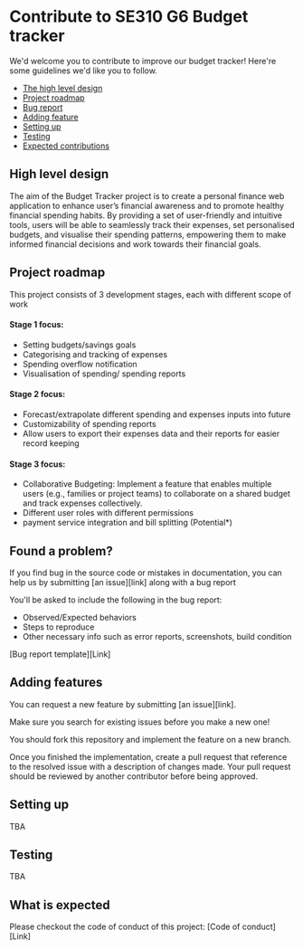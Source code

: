 
# Contribute to SE310 G6 Budget tracker 
We'd welcome you to contribute to improve our budget tracker! Here're some guidelines we'd like you to follow.
- [The high level design](#highLv)
- [Project roadmap](#projRM)
- [Bug report](#bugrep)
- [Adding feature](#newfeat)
- [Setting up](#setup)
- [Testing](#test)
- [Expected contributions](#excon)
## High level design
The aim of the Budget Tracker project is to create a personal finance web application to enhance user’s financial awareness and to promote healthy financial spending habits. By providing a set of user-friendly and intuitive tools, users will be able to seamlessly track their expenses, set personalised budgets, and visualise their spending patterns, empowering them to make informed financial decisions and work towards their financial goals.
## Project roadmap

This project consists of 3 development stages, each with different scope of work

#### Stage 1 focus:
- Setting budgets/savings goals
- Categorising and tracking of expenses
- Spending overflow notification
- Visualisation of spending/ spending reports

#### Stage 2 focus:
- Forecast/extrapolate different spending and expenses inputs into future
- Customizability of spending reports
- Allow users to export their expenses data and their reports for easier record keeping

#### Stage 3 focus:
- Collaborative Budgeting: Implement a feature that enables multiple users (e.g., families or project teams) to collaborate on a shared budget and track expenses collectively.
- Different user roles with different permissions
- payment service integration and bill splitting (Potential*)


## Found a problem?
If you find bug in the source code or mistakes in documentation, you can help us by submitting [an issue][link] along with a bug report

You'll be asked to include the following in the bug report:

- Observed/Expected behaviors
- Steps to reproduce
- Other necessary info such as error reports, screenshots, build condition

[Bug report template][Link]
## Adding features

You can request a new feature by submitting [an issue][link].

Make sure you search for existing issues before you make a new one!

You should fork this repository and implement the feature on a new branch. 

Once you finished the implementation, create a pull request that reference to the resolved issue with a description of changes made. Your pull request should be reviewed by another contributor before being approved.

## Setting up 
TBA
## Testing
TBA
## What is expected
Please checkout the code of conduct of this project: [Code of conduct][Link]

